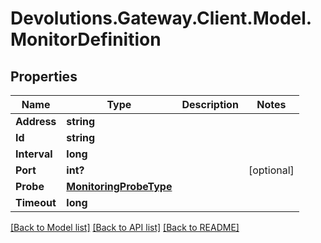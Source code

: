 # Devolutions.Gateway.Client.Model.MonitorDefinition

## Properties

Name | Type | Description | Notes
------------ | ------------- | ------------- | -------------
**Address** | **string** |  | 
**Id** | **string** |  | 
**Interval** | **long** |  | 
**Port** | **int?** |  | [optional] 
**Probe** | [**MonitoringProbeType**](MonitoringProbeType.md) |  | 
**Timeout** | **long** |  | 

[[Back to Model list]](../README.md#documentation-for-models) [[Back to API list]](../README.md#documentation-for-api-endpoints) [[Back to README]](../README.md)

